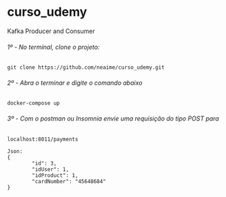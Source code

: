 # curso_udemy
Kafka Producer and Consumer


###### 1º - No terminal, clone o projeto: 
```
git clone https://github.com/neaime/curso_udemy.git
```

###### 2º - Abra o terminar e digite o comando abaixo
```
docker-compose up
```

###### 3º - Com o postman ou Insomnia envie uma requisição do tipo POST para
```
localhost:8011/payments

Json:
{
		"id": 3,
		"idUser": 1,
		"idProduct": 1,
		"cardNumber": "45648684"
} 
```
